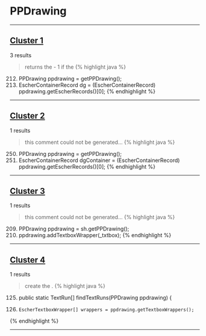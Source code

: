 # PPDrawing

***

## [Cluster 1](./1)
3 results
> returns the - 1 if the 
{% highlight java %}
212. PPDrawing ppdrawing = getPPDrawing();
214. EscherContainerRecord dg = (EscherContainerRecord) ppdrawing.getEscherRecords()[0];
{% endhighlight %}

***

## [Cluster 2](./2)
1 results
> this comment could not be generated...
{% highlight java %}
250. PPDrawing ppdrawing = getPPDrawing();
252. EscherContainerRecord dgContainer = (EscherContainerRecord) ppdrawing.getEscherRecords()[0];
{% endhighlight %}

***

## [Cluster 3](./3)
1 results
> this comment could not be generated...
{% highlight java %}
209. PPDrawing ppdrawing = sh.getPPDrawing();
210. ppdrawing.addTextboxWrapper(_txtbox);
{% endhighlight %}

***

## [Cluster 4](./4)
1 results
> create the . 
{% highlight java %}
125. public static TextRun[] findTextRuns(PPDrawing ppdrawing) {
127.     EscherTextboxWrapper[] wrappers = ppdrawing.getTextboxWrappers();
{% endhighlight %}

***

